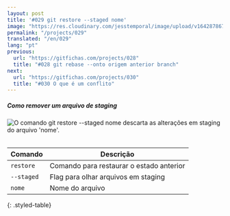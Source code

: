 ```yaml
---
layout: post
title: '#029 git restore --staged nome'
image: "https://res.cloudinary.com/jesstemporal/image/upload/v1642878675/gitfichas/pt/029/full_q1o6up.jpg"
permalink: "/projects/029"
translated: "/en/029"
lang: "pt"
previous:
  url: "https://gitfichas.com/projects/028"
  title: "#028 git rebase --onto origem anterior branch"
next:
  url: "https://gitfichas.com/projects/030"
  title: "#030 O que é um conflito"
---
```

##### Como remover um arquivo de staging

<img alt="O comando git restore --staged nome descarta as alterações em staging do arquivo 'nome'." src="https://res.cloudinary.com/jesstemporal/image/upload/v1642878675/gitfichas/pt/029/full_q1o6up.jpg"><br><br>

| Comando | Descrição |
|---------|-------------|
| `restore` | Comando para restaurar o estado anterior |
| `--staged` | Flag para olhar arquivos em staging |
| `nome` | Nome do arquivo |
{: .styled-table}
